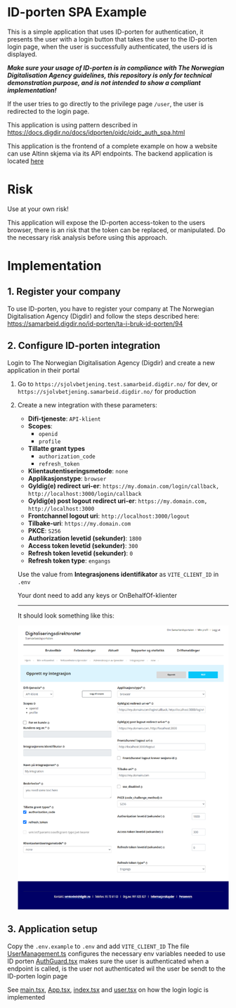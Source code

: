 # ID-porten SPA Example
This is a simple application that uses ID-porten for authentication, it presents the user with a login button that takes the user to the ID-porten login page, when the user is successfully authenticated, the users id is displayed.

***Make sure your usage of ID-porten is in compliance with The Norwegian Digitalisation Agency guidelines, this repository is only for technical demonstration purpose, and is not intended to show a compliant implementation!***

If the user tries to go directly to the privilege page `/user`, the user is redirected to the login page.

This application is using pattern described in https://docs.digdir.no/docs/idporten/oidc/oidc_auth_spa.html

This application is the frontend of a complete example on how a website can use Altinn skjema via its API endpoints. The backend application is located [here](https://github.com/brreg/altinn-skjema-api-example)

# Risk
Use at your own risk!

This application will expose the ID-porten access-token to the users browser, there is an risk that the token can be replaced, or manipulated. Do the necessary risk analysis before using this approach.


# Implementation
## 1. Register your company
To use ID-porten, you have to register your company at The Norwegian Digitalisation Agency (Digdir) and follow the steps described here: https://samarbeid.digdir.no/id-porten/ta-i-bruk-id-porten/94

## 2. Configure ID-porten integration
Login to The Norwegian Digitalisation Agency (Digdir) and create a new application in their portal

1. Go to `https://sjolvbetjening.test.samarbeid.digdir.no/` for dev, or `https://sjolvbetjening.samarbeid.digdir.no/` for production

2. Create a new integration with these parameters:
    - **Difi-tjeneste**: `API-klient`
    - **Scopes**:
        - `openid`
        - `profile`
    - **Tillatte grant types**
        - `authorization_code`
        - `refresh_token`
    - **Klientautentiseringsmetode**: `none`
    - **Applikasjonstype**: `browser`
    - **Gyldig(e) redirect uri-er**: `https://my.domain.com/login/callback, http://localhost:3000/login/callback`
    - **Gyldig(e) post logout redirect uri-er**: `https://my.domain.com, http://localhost:3000`
    - **Frontchannel logout uri**: `http://localhost:3000/logout`
    - **Tilbake-uri**: `https://my.domain.com`
    - **PKCE**: `S256`
    - **Authorization levetid (sekunder)**: `1800`
    - **Access token levetid (sekunder)**: `300`
    - **Refresh token levetid (sekunder)**: `0`
    - **Refresh token type**: `engangs`

    Use the value from **Integrasjonens identifikator** as `VITE_CLIENT_ID` in `.env`

    Your dont need to add any keys or OnBehalfOf-klienter

    ---
    It should look something like this:

    ![image info](./id-porten-integrasjon-config.png)

## 3. Application setup
Copy the `.env.example` to `.env` and add `VITE_CLIENT_ID`
The file [UserManagement.ts](src/UserManagement.ts) configures the necessary env variables needed to use ID porten
[AuthGuard.tsx](src/components/AuthGuard.tsx) makes sure the user is authenticated when a endpoint is called, is the user not authenticated wil the user be sendt to the ID-porten login page

See [main.tsx](src/main.tsx), [App.tsx](src/App.tsx), [index.tsx](/src/pages/index.tsx) and [user.tsx](src/pages/user.tsx) on how the login logic is implemented